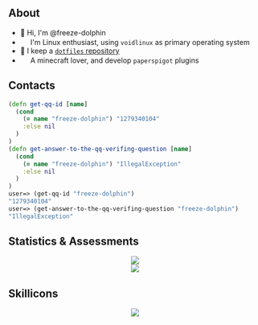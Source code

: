 ## About

- :vulcan_salute: Hi, I'm @freeze-dolphin
- <a href="https://voidlinux.org"><img align="buttom" src="https://voidlinux.org/assets/img/favicon.png" width="16px" height="16px" /></a> I'm Linux enthusiast, using `voidlinux` as primary operating system
- :small_blue_diamond: I keep a <a href="https://github.com/freeze-dolphin/dotfiles">`dotfiles` repository</a>
- <a href="https://papermc.io"><img align="buttom" src="https://papermc.io/favicons/favicon-16x16.png?v=BG70oBaPzN" width="16px" height="16px" /></a> A minecraft lover, and develop `paperspigot` plugins

## Contacts

```clojure
(defn get-qq-id [name] 
  (cond
    (= name "freeze-dolphin") "1279340104"
    :else nil
  )
)
(defn get-answer-to-the-qq-verifing-question [name] 
  (cond
    (= name "freeze-dolphin") "IllegalException"
    :else nil
  )
)
user=> (get-qq-id "freeze-dolphin")
"1279340104"
user=> (get-answer-to-the-qq-verifing-question "freeze-dolphin")
"IllegalException"
```

## Statistics & Assessments

<p align="center">
<img src="https://github-readme-stats.vercel.app/api?username=freeze-dolphin&hide_border=true&show_icons=true&count_private=true&theme=tokyonight" />
<br />
<img src="https://github-readme-stats.vercel.app/api/top-langs/?username=freeze-dolphin&layout=compact&hide_border=true&show_icons=true&card_width=445&theme=tokyonight" />
</p>

## Skillicons

<p align="center">
  <a href="https://skillicons.dev">
    <img src="https://skillicons.dev/icons?i=bash,crystal,clojure,emacs,gradle,idea,kotlin,linux,regex,scala" />
  </a>
</p>

<p align="right">
<a href="https://github.com/anuraghazra/github-readme-stats"></a>
<br />
<a href="https://github.com/anuraghazra/github-readme-stats"></a>
</p>
